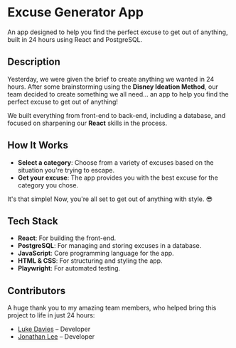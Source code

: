 # **Excuse Generator App**  
An app designed to help you find the perfect excuse to get out of anything, built in 24 hours using React and PostgreSQL.

## **Description**  
Yesterday, we were given the brief to create anything we wanted in 24 hours. After some brainstorming using the **Disney Ideation Method**, our team decided to create something we all need… an app to help you find the perfect excuse to get out of anything!

We built everything from front-end to back-end, including a database, and focused on sharpening our **React** skills in the process.

## **How It Works**  
- **Select a category**: Choose from a variety of excuses based on the situation you're trying to escape.
- **Get your excuse**: The app provides you with the best excuse for the category you chose.
  
It's that simple! Now, you're all set to get out of anything with style. 😎

## **Tech Stack**  
- **React**: For building the front-end.  
- **PostgreSQL**: For managing and storing excuses in a database.  
- **JavaScript**: Core programming language for the app.  
- **HTML & CSS**: For structuring and styling the app.  
- **Playwright**: For automated testing.


## **Contributors**  
A huge thank you to my amazing team members, who helped bring this project to life in just 24 hours:  
- [Luke Davies](https://github.com/LukeDavies) – Developer  
- [Jonathan Lee](https://github.com/JonathanLee) – Developer


